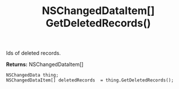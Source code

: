 ﻿---
uid: crmscript_ref_NSChangedData_GetDeletedRecords
title: NSChangedDataItem[] GetDeletedRecords()
intellisense: NSChangedData.GetDeletedRecords
keywords: NSChangedData, GetDeletedRecords
so.topic: reference
---

Ids of deleted records.

**Returns:** NSChangedDataItem[]


```crmscript
NSChangedData thing;
NSChangedDataItem[] deletedRecords  = thing.GetDeletedRecords();
```


